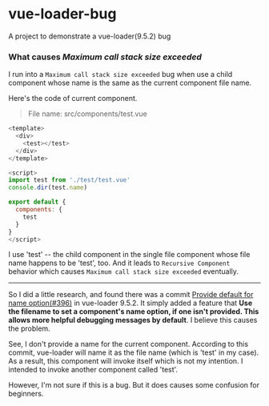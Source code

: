 # vue-loader-bug
A project to demonstrate a vue-loader(9.5.2) bug

### What causes *Maximum call stack size exceeded*

I run into a ```Maximum call stack size exceeded``` bug when use a child component whose name is the same as the current component file name.

Here's the code of current component.
>File name: src/components/test.vue

```js
<template>
  <div>
    <test></test>
  </div>
</template>

<script>
import test from './test/test.vue'
console.dir(test.name)

export default {
  components: {
    test
  }
}
</script>
```

I use 'test' -- the child component in the single file component whose file name happens to be 'test', too. And it leads to  ```Recursive Component``` behavior which causes ```Maximum call stack size exceeded``` eventually.

---
So I did a little research, and found there was a commit [Provide default for name option(#396)](https://github.com/vuejs/vue-loader/commit/cd358d62497b475188c999e66a6c7c1598fd23bb) in vue-loader 9.5.2. It simply added a feature that **Use the filename to set a component's name option, if one isn't provided. This allows more helpful debugging messages by default**. I believe this causes the problem.

See, I don't provide a name for the current component. According to this commit, vue-loader will name it as the file name (which is 'test' in my case). As a result, this component will invoke itself which is not my intention. I intended to invoke another component called 'test'.

However, I'm not sure if this is a bug. But it does causes some confusion for beginners.
